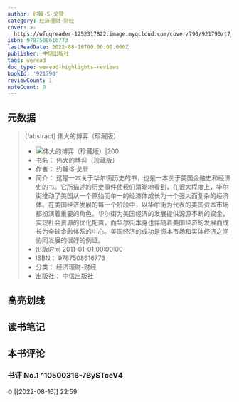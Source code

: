 ```yaml
---
author: 约翰·S·戈登
category: 经济理财-财经
cover: >-
  https://wfqqreader-1252317822.image.myqcloud.com/cover/790/921790/t7_921790.jpg
isbn: 9787508616773
lastReadDate: 2022-08-16T00:00:00.000Z
publisher: 中信出版社
tags: weread
doc_type: weread-highlights-reviews
bookId: '921790'
reviewCount: 1
noteCount: 0
---
```


## 元数据

> [!abstract] 伟大的博弈（珍藏版）
> - ![ 伟大的博弈（珍藏版）|200](https://wfqqreader-1252317822.image.myqcloud.com/cover/790/921790/t7_921790.jpg)
> - 书名： 伟大的博弈（珍藏版）
> - 作者： 约翰·S·戈登
> - 简介： 这是一本关于华尔街历史的书，也是一本关于美国金融史和经济史的书。它所描述的历史事件使我们清晰地看到，在很大程度上，华尔街推动了美国从一个原始而单一的经济体成长为一个强大而复杂的经济体。在美国经济发展的每一个阶段中，以华尔街为代表的美国资本市场都扮演着重要的角色。华尔街为美国经济的发展提供源源不断的资金，实现社会资源的优化配置，而华尔街本身也伴随着美国经济的发展而成长为全球金融体系的中心。美国经济的成功是资本市场和实体经济之间协同发展的很好的例证。
> - 出版时间 2011-01-01 00:00:00
> - ISBN： 9787508616773
> - 分类： 经济理财-财经
> - 出版社： 中信出版社

## 高亮划线

## 读书笔记

## 本书评论

### 书评 No.1  ^10500316-7BySTceV4
⏱ [[2022-08-16]]  22:59

